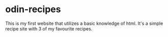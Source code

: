 # odin-recipes
This is my first website that utilizes a basic knowledge of html.
It's a simple recipe site with 3 of my favourite recipes.